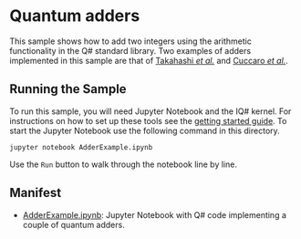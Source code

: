 ﻿---
page_type: sample
languages:
- qsharp
products:
- qdk
description: "This sample uses Q# to factor integers with Shor's algorithm."
urlFragment: quantum-adders
---

# Quantum adders

This sample shows how to add two integers using the arithmetic functionality in the Q# standard library.
Two examples of adders implemented in this sample are that of [Takahashi *et al.*](https://arxiv.org/abs/0910.2530) and [Cuccaro *et al.*](https://arxiv.org/abs/quant-ph/0410184).

## Running the Sample

To run this sample, you will need Jupyter Notebook and the IQ# kernel.
For instructions on how to set up these tools see the [getting started guide](https://docs.microsoft.com/azure/quantum/install-overview-qdk/).
To start the Jupyter Notebook use the following command in this directory.

```shell
jupyter notebook AdderExample.ipynb
```

Use the `Run` button to walk through the notebook line by line.

## Manifest

- [AdderExample.ipynb](./AdderExample.ipynb): Jupyter Notebook with Q# code implementing a couple of quantum adders.
